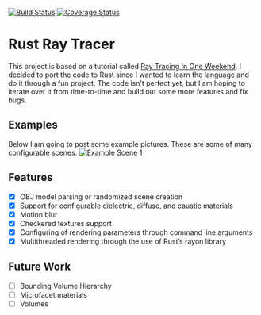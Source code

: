 [![Build Status](https://travis-ci.org/tstullich/rust-pt.svg?branch=master)](https://travis-ci.org/tstullich/rust-pt)
[![Coverage Status](https://coveralls.io/repos/github/tstullich/rust-pt/badge.svg?branch=master)](https://coveralls.io/github/tstullich/rust-pt?branch=master)

# Rust Ray Tracer
This project is based on a tutorial called [Ray Tracing In One Weekend](https://in1weekend.blogspot.com/2016/01/ray-tracing-in-one-weekend.html).
I decided to port the code to Rust since I wanted to learn the language and do it through a fun project. The code isn't perfect yet, but
I am hoping to iterate over it from time-to-time and build out some more features and fix bugs.

## Examples
Below I am going to post some example pictures. These are some of many configurable scenes.
![Example Scene 1](https://i.imgur.com/hWEy03x.png)

## Features
- [x] OBJ model parsing or randomized scene creation
- [x] Support for configurable dielectric, diffuse, and caustic materials
- [x] Motion blur
- [x] Checkered textures support
- [x] Configuring of rendering parameters through command line arguments
- [x] Multithreaded rendering through the use of Rust’s rayon library

## Future Work
- [ ] Bounding Volume Hierarchy
- [ ] Microfacet materials
- [ ] Volumes
